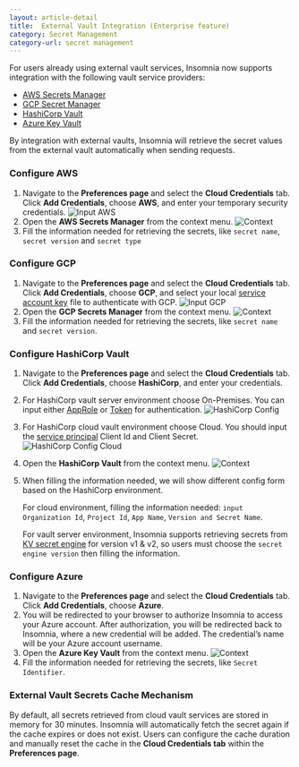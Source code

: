 ```yaml
---
layout: article-detail
title:  External Vault Integration (Enterprise feature)
category: Secret Management
category-url: secret management
---
```


For users already using external vault services, Insomnia now supports integration with the following vault service providers:

* [AWS Secrets Manager](https://aws.amazon.com/secrets-manager/)
* [GCP Secret Manager](https://cloud.google.com/security/products/secret-manager?hl=en)
* [HashiCorp Vault](https://www.vaultproject.io/)
* [Azure Key Vault](https://azure.microsoft.com/en-us/products/key-vault)

By integration with external vaults, Insomnia will retrieve the secret values from the external vault automatically when sending requests.

### Configure AWS

1. Navigate to the **Preferences page** and select the **Cloud Credentials** tab. Click **Add Credentials**, choose **AWS**, and enter your temporary security credentials.
    ![Input AWS](/assets/images/input-aws.png)
2. Open the **AWS Secrets Manager** from the context menu.
    ![Context](/assets/images/external-vault-context-menu.png)
3. Fill the information needed for retrieving the secrets, like `secret name`, `secret version` and `secret type`

### Configure GCP

1. Navigate to the **Preferences page** and select the **Cloud Credentials** tab. Click **Add Credentials**, choose **GCP**, and select your local [service account key](https://cloud.google.com/iam/docs/keys-create-delete) file to authenticate with GCP.
    ![Input GCP](/assets/images/input-gcp.png)
2. Open the **GCP Secrets Manager** from the context menu.
    ![Context](/assets/images/external-vault-context-menu.png)
3. Fill the information needed for retrieving the secrets, like `secret name` and `secret version`.

### Configure HashiCorp Vault

1. Navigate to the **Preferences page** and select the **Cloud Credentials** tab. Click **Add Credentials**, choose **HashiCorp**, and enter your credentials.
2. For HashiCorp vault server environment choose On-Premises. You can input either [AppRole](https://developer.HashiCorp.com/vault/docs/auth/approle) or [Token](https://developer.HashiCorp.com/vault/docs/auth/token) for authentication.
    ![HashiCorp Config](/assets/images/hashi-config-onPremises.png)
  
3. For HashiCorp cloud vault environment choose Cloud. You should input the [service principal](https://developer.HashiCorp.com/hcp/docs/hcp/iam/service-principal#create-a-service-principal) Client Id and Client Secret.
    ![HashiCorp Config Cloud](/assets/images/hashi-config-cloud.png)
4. Open the **HashiCorp Vault** from the context menu.
    ![Context](/assets/images/external-vault-context-menu.png)
5. When filling the information needed, we will show different config form based on the HashiCorp environment.

   For cloud environment, filling the information needed: `input Organization Id`, `Project Id`, `App Name`, `Version and Secret Name`.

   For vault server environment, Insomnia supports retrieving secrets from [KV secret engine](https://developer.HashiCorp.com/vault/docs/secrets/kv) for version v1 & v2, so users must choose the `secret engine version` then filling the information.

### Configure Azure

1. Navigate to the **Preferences page** and select the **Cloud Credentials** tab. Click **Add Credentials**, choose **Azure**.
2. You will be redirected to your browser to authorize Insomnia to access your Azure account. After authorization, you will be redirected back to Insomnia, where a new credential will be added. The credential’s name will be your Azure account username.
3. Open the **Azure Key Vault** from the context menu.
    ![Context](/assets/images/external-vault-context-menu.png)
4. Fill the information needed for retrieving the secrets, like `Secret Identifier`.

### External Vault Secrets Cache Mechanism

By default, all secrets retrieved from cloud vault services are stored in memory for 30 minutes. Insomnia will automatically fetch the secret again if the cache expires or does not exist. Users can configure the cache duration and manually reset the cache in the **Cloud Credentials tab** within the **Preferences page**.
